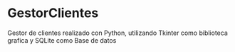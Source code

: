 # GestorClientes
Gestor de clientes realizado con Python, utilizando Tkinter como biblioteca grafica y SQLite como Base de datos
